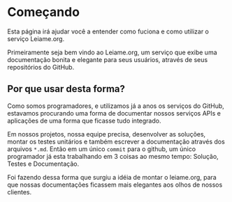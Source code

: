 # Começando
Esta página irá ajudar você a entender como fuciona e como utilizar o serviço Leiame.org.

Primeiramente seja bem vindo ao Leiame.org, um serviço que exibe uma documentação bonita e elegante para seus usuários,
através de seus repositórios do GitHub.

## Por que usar desta forma?
Como somos programadores, e utilizamos já a anos os serviços do GitHub, estavamos procurando uma forma de documentar nossos serviços
APIs e aplicações de uma forma que ficasse tudo integrado.

Em nossos projetos, nossa equipe precisa, desenvolver as soluções, montar os testes unitários e também escrever a documentação através
dos arquivos `*.md`. Então em um único `commit` para o github, um único programador já esta trabalhando em 3 coisas ao mesmo tempo: Solução, Testes e Documentação.

Foi fazendo dessa forma que surgiu a idéia de montar o leiame.org, para que nossas documentações ficassem mais elegantes aos olhos de nossos clientes.
